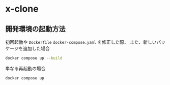 # x-clone

## 開発環境の起動方法
初回起動や `Dockerfile` `docker-compose.yaml` を修正した際、
また、新しいパッケージを追加した場合
```bash
docker compose up --build
```
単なる再起動の場合
```bash
docker compose up
```
